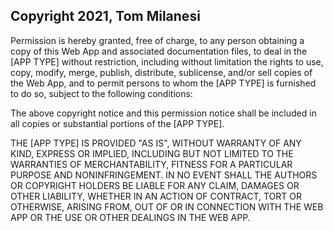 ## Copyright 2021, Tom Milanesi

Permission is hereby granted, free of charge, to any person obtaining a copy of this Web App and associated documentation files, to deal in the [APP TYPE] without restriction, including without limitation the rights to use, copy, modify, merge, publish, distribute, sublicense, and/or sell copies of the Web App, and to permit persons to whom the [APP TYPE] is furnished to do so, subject to the following conditions:

The above copyright notice and this permission notice shall be included in all copies or substantial portions of the [APP TYPE].

THE [APP TYPE] IS PROVIDED "AS IS", WITHOUT WARRANTY OF ANY KIND, EXPRESS OR IMPLIED, INCLUDING BUT NOT LIMITED TO THE WARRANTIES OF MERCHANTABILITY, FITNESS FOR A PARTICULAR PURPOSE AND NONINFRINGEMENT. IN NO EVENT SHALL THE AUTHORS OR COPYRIGHT HOLDERS BE LIABLE FOR ANY CLAIM, DAMAGES OR OTHER LIABILITY, WHETHER IN AN ACTION OF CONTRACT, TORT OR OTHERWISE, ARISING FROM, OUT OF OR IN CONNECTION WITH THE WEB APP OR THE USE OR OTHER DEALINGS IN THE WEB APP.